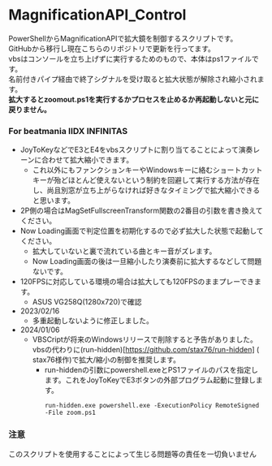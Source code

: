 # MagnificationAPI_Control
PowerShellからMagnificationAPIで拡大鏡を制御するスクリプトです。    
GitHubから移行し現在こちらのリポジトリで更新を行ってます。  
vbsはコンソールを立ち上げずに実行するためのもので、本体はps1ファイルです。  
名前付きパイプ経由で終了シグナルを受け取ると拡大状態が解除され縮小されます。  
**拡大するとzoomout.ps1を実行するかプロセスを止めるか再起動しないと元に戻りません。**

### For beatmania IIDX INFINITAS
* JoyToKeyなどでE3とE4をvbsスクリプトに割り当てることによって演奏レーンに合わせて拡大縮小できます。
  - これ以外にもファンクションキーやWindowsキーに絡むショートカットキーが殆どほとんど使えないという制約を回避して実行する方法が存在し、尚且別窓が立ち上がらなければ好きなタイミングで拡大縮小できると思います。
* 2P側の場合はMagSetFullscreenTransform関数の2番目の引数を書き換えてください。
* Now Loading画面で判定位置を初期化するので必ず拡大した状態で起動してください。
  - 拡大していないと裏で流れている曲とキー音がズレます。
  - Now Loading画面の後は一旦縮小したり演奏前に拡大するなどして問題ないです。
* 120FPSに対応している環境の場合は拡大しても120FPSのままプレーできます。
  - ASUS VG258Q(1280x720)で確認
* 2023/02/16
  - 多重起動しないように修正しました。
* 2024/01/06
  - VBSCriptが将来のWindowsリリースで削除すると予告がありました。vbsの代わりに(run-hidden)[https://github.com/stax76/run-hidden] ( stax76様作)で拡大/縮小の制御を推奨します。
    - run-hiddenの引数にpowershell.exeとPS1ファイルのパスを指定します。これをJoyToKeyでE3ボタンの外部プログラム起動に登録します。
       ```
       run-hidden.exe powershell.exe -ExecutionPolicy RemoteSigned -File zoom.ps1
       ```

### 注意
このスクリプトを使用することによって生じる問題等の責任を一切負いません

